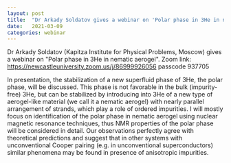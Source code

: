 ```yaml
---
layout: post
title:  "Dr Arkady Soldatov gives a webinar on 'Polar phase in 3He in nematic aerogel'(4pm UK)"
date:   2021-03-09
categories: webinar
---
```

Dr Arkady Soldatov (Kapitza Institute for Physical Problems, Moscow) gives a webinar on "Polar phase in 3He in nematic aerogel".
Zoom link: https://newcastleuniversity.zoom.us/j/86999926056 passcode 937705

In presentation, the stabilization of a new superfluid phase of 3He, the polar phase, will be discussed. This phase is not favorable in the bulk (impurity-free) 3He, but can be stabilized by introducing into 3He of a new type of aerogel-like material (we call it a nematic aerogel) with nearly parallel arrangement of strands, which play a role of ordered impurities. I will mostly focus on identification of the polar phase in nematic aerogel using nuclear magnetic resonance techniques, thus NMR properties of the polar phase will be considered in detail. Our observations perfectly agree with theoretical predictions and suggest that in other systems with unconventional Cooper pairing (e.g. in unconventional superconductors) similar phenomena may be found in presence of anisotropic impurities.
